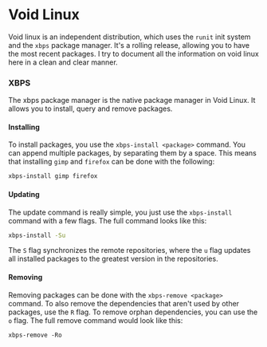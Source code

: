 # Void Linux

Void linux is an independent distribution, which uses the `runit` init system and the `xbps` package manager. It's a rolling release, allowing you to have the most recent packages. I try to document all the information on void linux here in a clean and clear manner.

### XBPS

The xbps package manager is the native package manager in Void Linux. It allows you to install, query and remove packages.

#### Installing

To install packages, you use the `xbps-install <package>` command. You can append multiple packages, by separating them by a space. This means that installing `gimp` and `firefox` can be done with the following:

```bash
xbps-install gimp firefox
```

#### Updating

The update command is really simple, you just use the `xbps-install` command with a few flags. The full command looks like this:

```bash
xbps-install -Su
```

The `S` flag synchronizes the remote repositories, where the `u` flag updates all installed packages to the greatest version in the repositories.

#### Removing

Removing packages can be done with the `xbps-remove <package>` command. To also remove the dependencies that aren't used by other packages, use the `R` flag. To remove orphan dependencies, you can use the `o` flag. The full remove command would look like this:

```
xbps-remove -Ro
```